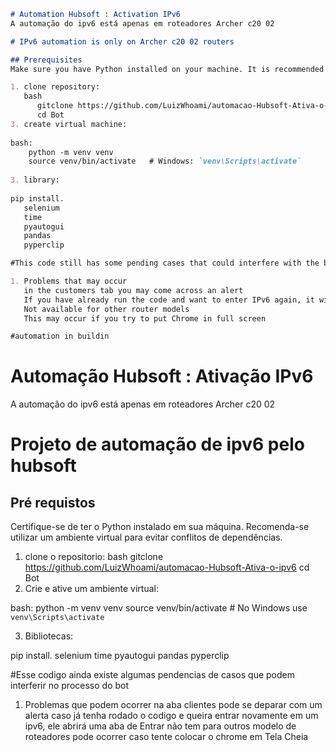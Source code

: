 ```markdown
# Automation Hubsoft : Activation IPv6
A automação do ipv6 está apenas em roteadores Archer c20 02

# IPv6 automation is only on Archer c20 02 routers

## Prerequisites
Make sure you have Python installed on your machine. It is recommended to use a virtual environment to avoid dependency conflicts.

1. clone repository:
   bash
      gitclone https://github.com/LuizWhoami/automacao-Hubsoft-Ativa-o-ipv6
      cd Bot
3. create virtual machine:
    
bash:
    python -m venv venv
    source venv/bin/activate   # Windows: `venv\Scripts\activate`
    
3. library:
   
pip install.
   selenium
   time
   pyautogui
   pandas
   pyperclip

#This code still has some pending cases that could interfere with the bot process.

1. Problems that may occur
   in the customers tab you may come across an alert
   If you have already run the code and want to enter IPv6 again, it will open a Login tab
   Not available for other router models
   This may occur if you try to put Chrome in full screen

#automation in buildin
```

# Automação Hubsoft : Ativação IPv6
A automação do ipv6 está apenas em roteadores Archer c20 02

# Projeto de automação de ipv6 pelo hubsoft

## Pré requistos
Certifique-se de ter o Python instalado em sua máquina. Recomenda-se utilizar um ambiente virtual para evitar conflitos de dependências.

1. clone o repositorio:
   bash
      gitclone https://github.com/LuizWhoami/automacao-Hubsoft-Ativa-o-ipv6
      cd Bot
3. Crie e ative um ambiente virtual:
    
bash:
    python -m venv venv
    source venv/bin/activate   # No Windows use `venv\Scripts\activate`
    
3. Bibliotecas:
   
pip install.
   selenium
   time
   pyautogui
   pandas
   pyperclip

#Esse codigo ainda existe algumas pendencias de casos que podem interferir no processo do bot

1. Problemas que podem ocorrer
   na aba clientes pode se deparar com um alerta
   caso já tenha rodado o codigo e queira entrar novamente em um ipv6, ele abrirá uma aba de Entrar
   não tem para outros modelo de roteadores
   pode ocorrer caso tente colocar o chrome em Tela Cheia

